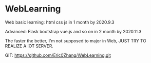 # WebLearning
Web basic learning: html css js in 1 month by 2020.9.3

Advanced: Flask bootstrap vue.js and so on in 2 month by 2020.11.3

The faster the better, I'm not supposed to major in Web, JUST TRY TO REALIZE A IOT SERVER.

GIT: https://github.com/Eric0Zhang/WebLearning.git

